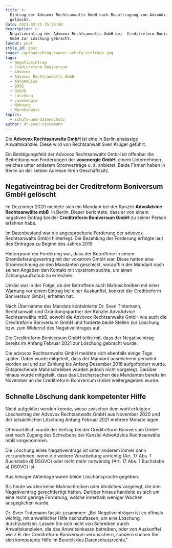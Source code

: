 ```yaml
---
title: >-
  Eintrag der Advovox Rechtsanwalts GmbH nach Beauftragung von AdvoAdvice
  gelöscht.
date: 2021-03-25 15:28:04
description: >-
  Negativeintrag der Advovox Rechtsanwalts GmbH bei  Creditreform Boniversum
  GmbH zur Löschung gebracht.
layout: post
style_id: post
image: /uploads/blog-banner-schufa-einträge.jpg
tags:
  - Negativeintrag
  - Creditreform Boniversum
  - Advovox
  - Advovox Rechtsanwalts GmbH
  - AdvoAdvice
  - BDSG
  - DSGVO
  - Löschung
  - voxenergie
  - Mahnung
  - Warnhinweis
topics:
  - schufa-und-datenschutz
author: dr-sven-tintemann
---
```

Die **Advovox Rechtsanwalts GmbH** ist eine in Berlin ansässige Anwaltskanzlei. Diese wird von Rechtsanwalt Sven Krüger geführt.

Ein Betätigungsfeld der Advovox Rechtsanwalts GmbH ist offenbar die Beitreibung von Forderungen der **voxenergie GmbH**, einem Unternehmen , welches unter anderem Stromverträge u. ä. anbietet. Beide Firmen haben in Berlin an der selben Adresse ihren Geschäftssitz.

## **Negativeintrag bei der Creditreform Boniversum GmbH gelöscht**

Im Dezember 2020 meldete sich ein Mandant bei der Kanzlei **AdvoAdvice Rechtsanwälte mbB**&nbsp; in Berlin. Dieser berichtete, dass er von einem negativen Eintrag bei der **Creditreform Boniversum GmbH** zu seiner Person erfahren habe.

Im Datenbestand war die angesprochene Forderung der advovox Rechtsanwalts GmbH hinterlegt. Die Bezahlung der Forderung erfolgte laut des Eintrages zu Beginn des Jahres 2019.

Hintergrund der Forderung war, dass der Betroffene in einem Stromlieferungsvertrag mit der voxstrom GmbH war. Diese hatten eine Stromrechnung an den Mandanten geschickt, woraufhin der Mandant nach seinen Angaben den Kontakt mit voxstrom suchte, um einen Zahlungsaufschub zu erreichen.

Unklar war in der Folge, ob der Betroffene auch Mahnschreiben mit einer Warnung vor einem Eintrag bei einer Auskunftei, konkret der Creditreform Boniversum GmbH, erhalten hat.

Nach Übernahme des Mandats kontaktierte Dr. Sven Tintemann, Rechtsanwalt und Gründungspartner der Kanzlei AdvoAdvice Rechtsanwälte mbB, sowohl die Advovox Rechtsanwalts GmbH wie auch die Creditreform Boniversum GmbH und forderte beide Stellen zur Löschung bzw. zum Widerruf des Negativeintrages auf.

Die Creditreform Boniversum GmbH teilte mit, dass der Negativeintrag bereits im Anfang Februar 2021 zur Löschung gebracht wurde.

Die advovox Rechtsanwalts GmbH meldete sich ebenfalls einige Tage später. Dabei wurde mitgeteilt, dass der Mandant ausreichend gemahnt worden sei und zur Zahlung bis Anfang Dezember 2018 aufgefordert wurde. Entsprechende Mahnschreiben wurden jedoch nicht vorgelegt. Darüber hinaus wurde mitgeteilt, dass das Löschersuchen des Mandanten bereits im November an die Creditreform Boniversum GmbH weitergegeben wurde.

## Schnelle Löschung dank kompetenter Hilfe

Nicht aufgeklärt werden konnte, wieso zwischen dem wohl erfolgten Löschantrag der Advovox Rechtsanwalts GmbH aus November 2020 und der tatsächlichen Löschung Anfang Februar 2021 mehrere Monate lagen.

Offensichtlich wurde der Eintrag bei der Creditreform Boniversum GmbH erst nach Zugang des Schreibens der Kanzlei AdvoAdvice Rechtsanwälte mbB vorgenommen.

Die Löschung eines Negativeintrags ist unter anderem immer dann vorzunehmen, wenn die weitere Verarbeitung unrichtig (Art. 17 Abs. 1 Buchstabe d) DSGVO) oder nicht mehr notwendig (Art. 17 Abs. 1 Buchstabe a) DSGVO) ist.

Aus hiesiger Aktenlage waren beide Löschansprüche gegeben.

Bis heute wurden keine Mahnschreiben oder ähnliches vorgelegt, die den Negativeintrag gerechtfertigt hätten. Darüber hinaus handelte es sich um eine recht geringe Forderung, welche innerhalb weniger Wochen ausgeglichen wurde.

Dr. Sven Tintemann fasste zusammen: „Bei Negativeinträgen ist es oftmals wichtig, mit anwaltlicher Hilfe nachzufassen, um eine Löschung durchzusetzen. Lassen Sie sich nicht von Schreiben durch Anwaltskanzleien, die das Anwaltsinkasso betreiben, oder von Auskunftei wie z.B. der Creditreform Boniversum verunsichern, sondern suchen Sie sich kompetente Hilfe im Bereich des Datenschutzrechts."

&nbsp;

&nbsp;
